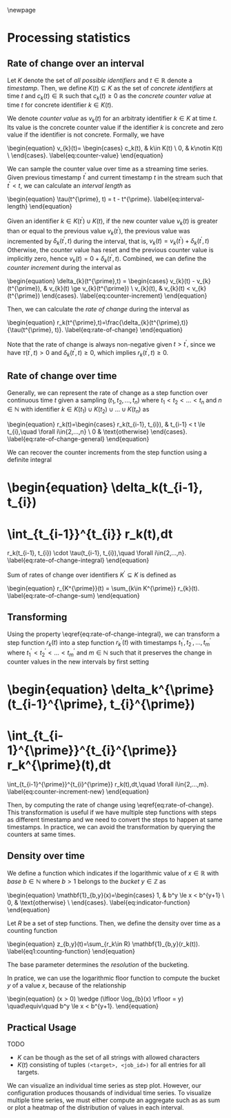 \newpage

# Processing statistics
## Rate of change over an interval
Let $K$ denote the set of *all possible identifiers* and $t\in\mathbb{R}$ denote a *timestamp*.
Then, we define $K(t)\subseteq K$ as the set of *concrete identifiers* at time $t$ and $c_{k}(t)\in\mathbb{R}$ such that $c_{k}(t)\ge 0$ as the *concrete counter value* at time $t$ for concrete identifier $k\in K(t).$

We denote *counter value* as $v_k(t)$ for an arbitraty identifier $k\in K$ at time $t.$
Its value is the concrete counter value if the identifier $k$ is concrete and zero value if the identifier is not concrete.
Formally, we have

\begin{equation}
v_{k}(t)=
\begin{cases}
c_k(t), & k\in K(t) \\
0, & k\notin K(t) \\
\end{cases}.
\label{eq:counter-value}
\end{equation}

We can sample the counter value over time as a streaming time series.
Given previous timestamp $t^{\prime}$ and current timestamp $t$ in the stream such that $t^\prime < t,$ we can calculate an *interval length* as 

\begin{equation}
\tau(t^{\prime}, t) = t - t^{\prime}.
\label{eq:interval-length}
\end{equation}

Given an identifier $k\in K(t^{\prime})\cup K(t),$ if the new counter value $v_{k}(t)$ is greater than or equal to the previous value $v_{k}(t^{\prime})$, the previous value was incremented by $\delta_{k}(t^{\prime},t)$ during the interval, that is, $v_{k}(t)=v_{k}(t^{\prime})+\delta_{k}(t^{\prime},t)$
Otherwise, the counter value has reset and the previous counter value is implicitly zero, hence $v_{k}(t)=0+\delta_{k}(t^{\prime},t).$
Combined, we can define the *counter increment* during the interval as

\begin{equation}
\delta_{k}(t^{\prime},t) = 
\begin{cases}
v_{k}(t) - v_{k}(t^{\prime}), & v_{k}(t) \ge v_{k}(t^{\prime}) \\
v_{k}(t), & v_{k}(t) < v_{k}(t^{\prime})
\end{cases}.
\label{eq:counter-increment}
\end{equation}

Then, we can calculate the *rate of change* during the interval as

\begin{equation}
r_k(t^{\prime},t)=\frac{\delta_{k}(t^{\prime},t)}{\tau(t^{\prime}, t)}.
\label{eq:rate-of-change}
\end{equation}

Note that the rate of change is always non-negative given $t > t^{\prime},$ since we have $\tau(t^{\prime}, t) > 0$ and $\delta_{k}(t^{\prime}, t) \ge 0,$ which implies $r_k(t^{\prime}, t) \ge 0.$


## Rate of change over time
Generally, we can represent the rate of change as a step function over continuous time $t$ given a sampling $(t_1, t_2, ..., t_n)$ where $t_1 < t_2 < ... < t_n$ and $n\in\mathbb{N}$ with identifier $k\in K(t_1)\cup K(t_2)\cup ... \cup K(t_n)$ as

\begin{equation}
r_k(t)=\begin{cases}
r_k(t_{i-1}, t_{i}), & t_{i-1} < t \le t_{i},\quad \forall i\in\{2,...,n\} \\
0 & \text{otherwise}
\end{cases}.
\label{eq:rate-of-change-general}
\end{equation}

We can recover the counter increments from the step function using a definite integral

\begin{equation}
\delta_k(t_{i-1}, t_{i})
=
\int_{t_{i-1}}^{t_{i}} r_k(t)\,dt
=
r_k(t_{i-1}, t_{i}) \cdot \tau(t_{i-1}, t_{i}),\quad \forall i\in\{2,...,n\}.
\label{eq:rate-of-change-integral}
\end{equation}

Sum of rates of change over identifiers $K^{\prime}\subseteq K$ is defined as

\begin{equation}
r_{K^{\prime}}(t) = \sum_{k\in K^{\prime}} r_{k}(t).
\label{eq:rate-of-change-sum}
\end{equation}


## Transforming
Using the property \eqref{eq:rate-of-change-integral}, we can transform a step function $r_k(t)$ into a step function $r_{k}^\prime(t)$ with timestamps $t_1^{\prime}, t_2^{\prime}, ..., t_m^{\prime}$ where $t_1^{\prime} < t_2^{\prime} < ... < t_m^{\prime}$ and $m\in\mathbb{N}$ such that it preserves the change in counter values in the new intervals by first setting

\begin{equation}
\delta_k^{\prime}(t_{i-1}^{\prime}, t_{i}^{\prime})
=
\int_{t_{i-1}^{\prime}}^{t_{i}^{\prime}} r_k^{\prime}(t)\,dt
=
\int_{t_{i-1}^{\prime}}^{t_{i}^{\prime}} r_k(t)\,dt,\quad \forall i\in\{2,...,m\}.
\label{eq:counter-increment-new}
\end{equation}

Then, by computing the rate of change using \eqref{eq:rate-of-change}.
This transformation is useful if we have multiple step functions with steps as different timestamp and we need to convert the steps to happen at same timestamps.
In practice, we can avoid the transformation by querying the counters at same times.


## Density over time
We define a function which indicates if the logarithmic value of $x\in\mathbb{R}$ with *base* $b\in \mathbb{N}$ where $b > 1$ belongs to the *bucket* $y\in \mathbb{Z}$ as

\begin{equation}
\mathbf{1}_{b,y}(x)=\begin{cases}
1, & b^y \le x < b^{y+1} \\
0, & \text{otherwise} \\
\end{cases}.
\label{eq:indicator-function}
\end{equation}

Let $R$ be a set of step functions.
Then, we define the density over time as a counting function

\begin{equation}
z_{b,y}(t)=\sum_{r_k\in R} \mathbf{1}_{b,y}(r_k(t)).
\label{eq1:counting-function}
\end{equation}

The base parameter determines the *resolution* of the bucketing.

In pratice, we can use the logarithmic floor function to compute the bucket $y$ of a value $x,$ because of the relationship 

\begin{equation}
(x > 0) \wedge (\lfloor \log_{b}(x) \rfloor = y)
\quad\equiv\quad
b^y \le x < b^{y+1}.
\end{equation}


## Practical Usage
TODO

* $K$ can be though as the set of all strings with allowed characters
* $K(t)$ consisting of tuples `(<target>, <job_id>)` for all entries for all targets.

We can visualize an individual time series as step plot.
However, our configuration produces thousands of individual time series.
To visualize multiple time series, we must either compute an aggregate such as as sum or plot a heatmap of the distribution of values in each interval.

